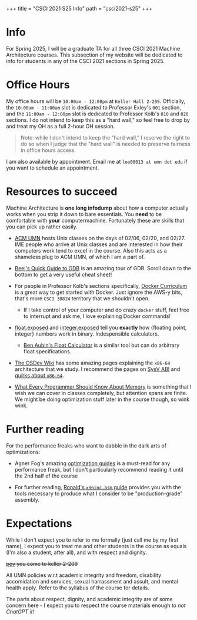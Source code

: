 +++
title = "CSCI 2021 S25 Info"
path = "csci2021-s25"
+++

# Info

For Spring 2025, I will be a graduate TA for all three CSCI 2021 
Machine Architecture courses. This subsection of my website will 
be dedicated to info for students in any of the CSCI 2021 
sections in Spring 2025.

# Office Hours

My office hours will be `10:00am - 12:00pm` at `Keller Hall 2-209`.
Officially, the `10:00am - 11:00am` slot is dedicated to Professor
Exley's `001` section, and the `11:00am - 12:00pm` slot is dedicated
to Professor Kolb's `010` and `020` sections. I do not intend to keep
this as a "hard wall," so feel free to drop by and treat my OH as
a full 2-hour OH session.

> Note: while I don't intend to keep the "hard wall," I reserve the
> right to do so when I judge that the "hard wall" is needed to
> preserve fairness in   office hours access.

I am also available by appointment. Email me at `loo00013 at umn dot edu`
if you want to schedule an appointment.

# Resources to succeed

Machine Architecture is **one long infodump** about how a computer actually
works when you strip it down to bare essentials. You **need** to be
comfortable with **your** computermachine. Fortunately these are skills
that you can pick up rather easily.

- [ACM UMN](https://acm.umn.edu/) hosts Unix classes on the days
of 02/06, 02/20, and 02/27. IME people who arrive at Unix classes and
are interested in how their computers work tend to excel in the course.
Also this acts as a shameless plug to ACM UMN, of which I am a part of.

- [Beej's Quick Guide to GDB](https://beej.us/guide/bggdb/) is an amazing
tour of GDB. Scroll down to the bottom to get a very useful cheat sheet!

- For people in Professor Kolb's sections specifically,
[Docker Curriculum](https://docker-curriculum.com/) is a great way to
get started with Docker. Just ignore the AWS-y bits, that's more
`CSCI 3081W` territory that we shouldn't open.
    - If I take control of your computer and do crazy `docker`
    stuff, feel free to interrupt and ask me, I love explaining
    Docker commands!

- [float.exposed](https://float.exposed) and 
[integer.exposed](https://integer.exposed) tell you **exactly**
how {floating point, integer} numbers work in binary. Indespensible
calculators.
    - [Ben Aubin's Float Calculator](https://observablehq.com/@benaubin/floating-point)
    is a similar tool but can do arbitrary float specifications.

- [The OSDev Wiki](https://wiki.osdev.org) has some amazing
pages explaining the `x86-64` architecture that we study. I recommend
the pages on [SysV ABI](https://wiki.osdev.org/System_V_ABI) and
[quirks about `x86-64`](https://wiki.osdev.org/X86-64).

- [What Every Programmer Should Know About Memory](https://people.freebsd.org/~lstewart/articles/cpumemory.pdf)
is something that I wish we can cover in classes completely, but 
attention spans are finite. We might be doing optimization
stuff later in the course though, so wink wink.

# Further reading

For the performance freaks who want to dabble in the dark arts of
optimizations:

- Agner Fog's amazing [optimization guides](https://www.agner.org/optimize/)
is a must-read for any performance freak, but I don't particularly recommend
reading it until the 2nd half of the course

- For further reading, 
[Ronald's `x86inc.asm` guide](https://blogs.gnome.org/rbultje/2017/07/14/writing-x86-simd-using-x86inc-asm/)
provides you with the tools necessary to produce what I consider to be
"production-grade" assembly.

# Expectations

While I don't expect you to refer to me formally (just call me by my 
first name), I expect you to treat me and other students in the
course as equals (I'm also a student, after all), 
and with respect and dignity. 

~~[pov](/img/me_in_office_hours.jpg) you come to keller 2-209~~

All UMN policies w.r.t academic integrity and freedom, 
disability accomidation and services, sexual harrassment and assult, 
and mental health apply. Refer to the syllabus of the course for details.

The parts about respect, dignity, and academic integrity
are of some concern here - I expect you to respect the course materials
enough to *not ChatGPT it*! 
